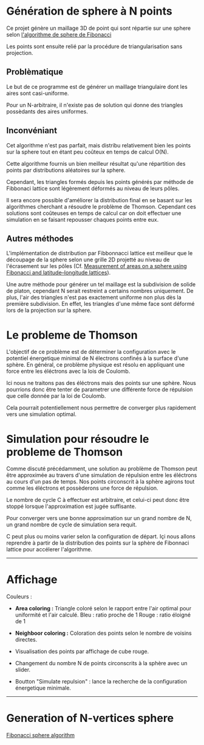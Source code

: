 # Génération de sphere à N points

Ce projet génère un maillage 3D de point qui sont répartie sur une sphere selon [l'algorithme de sphere de Fibonacci](http://arxiv.org/pdf/0912.4540)

Les points sont ensuite relié par la procédure de triangularisation sans projection.

## Problèmatique

Le but de ce programme est de générer un maillage triangulaire dont les aires sont casi-uniforme.

Pour un N-arbitraire, il n'existe pas de solution qui donne des triangles possèdants des aires uniformes.

## Inconvéniant

Cet algorithme n'est pas parfait, mais distribu relativement bien les points sur la sphere tout en étant peu coûteux en temps de calcul O(N).

Cette algorithme fournis un bien meilleur résultat qu'une répartition des points par distributions aléatoires sur la sphere.

Cependant, les triangles formés depuis les points générés par méthode de Fibbonaci lattice sont légèrement déformés au niveau de leurs pôles. 

Il sera encore possible d'améliorer la distribution final en se basant sur les algorithmes cherchant a résoudre le problème de Thomson. Cependant ces solutions sont coûteuses en temps de calcul car on doit effectuer une simulation en se faisant repousser chaques points entre eux.

## Autres méthodes

L'implémentation de distribution par Fibbonnacci lattice est meilleur que le découpage de la sphere selon une grille 2D projetté au niveau de l'écrasement sur les pôles (Cf. [Measurement of areas on a sphere using
Fibonacci and latitude–longitude lattices](http://arxiv.org/pdf/0912.4540)).

Une autre méthode pour générer un tel maillage est la subdivision de solide de platon, cependant N serait restreint a certains nombres uniquement. 
De plus, l'air des triangles n'est pas exactement uniforme non plus dès la première subdivision. 
En effet, les triangles d'une même face sont déformé lors de la projection sur la sphere.
    
# Le probleme de Thomson

L'objectif de ce problème est de déterminer la configuration avec le potentiel énergetique minimal de N électrons confinés à la surface d'une sphère. En général, ce problème physique est résolu en appliquant une force entre les éléctrons avec la lois de Coulomb.

Ici nous ne traitons pas des éléctrons mais des points sur une sphère. Nous pourrions donc être tenter de parametrer une différente force de répulsion que celle donnée par la loi de Coulomb.

Cela pourrait potentiellement nous permettre de converger plus rapidement vers une simulation optimal.
 
# Simulation pour résoudre le probleme de Thomson

Comme discuté précédamment, une solution au problème de Thomson peut être approximée au travers d'une simulation de répulsion entre les éléctrons au cours d'un pas de temps. Nos points circonscrit à la sphère agirons tout comme les éléctrons et possèderons une force de répulsion.

Le nombre de cycle C à effectuer est arbitraire, et celui-ci peut donc être stoppé lorsque l'approximation est jugée suffisante.

Pour converger vers une bonne approximation sur un grand nombre de N, un grand nombre de cycle de simulation sera requit.

C peut plus ou moins varier selon la configuration de départ. Içi nous allons reprendre à partir de la distribution des points sur la sphère de Fibonnaci lattice pour accélerer l'algorithme.

---

# Affichage
Couleurs : 
- **Area coloring :** Triangle coloré selon le rapport entre l'air optimal pour uniformité et l'air calculé.
    Bleu : ratio proche de 1
    Rouge : ratio éloigné de 1

- **Neighboor coloring :** Coloration des points selon le nombre de voisins directes.

- Visualisation des points par affichage de cube rouge.

- Changement du nombre N de points circonscrits à la sphère avec un slider.

- Boutton "Simulate repulsion" : lance la recherche de la configuration énergetique minimale.

---

# Generation of N-vertices sphere



[Fibonacci sphere algorithm](http://arxiv.org/pdf/0912.4540)




